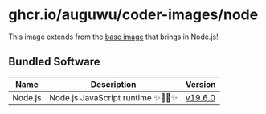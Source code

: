 # ghcr.io/auguwu/coder-images/node
This image extends from the [base image](https://github.com/auguwu/coder-images/pkgs/container/coder-images%2Fbase) that brings in Node.js!

## Bundled Software
| Name    | Description                         | Version          |
| ------- | ----------------------------------- | ---------------- |
| Node.js | Node.js JavaScript runtime ✨🐢🚀✨ | [v19.6.0][node] |

[node]: https://github.com/nodejs/node/releases/v19.6.0
